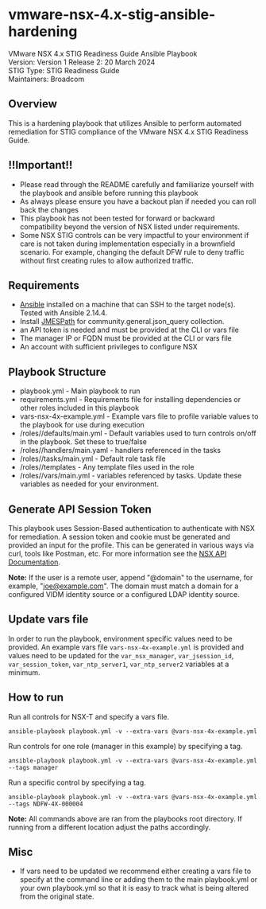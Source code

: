 # vmware-nsx-4.x-stig-ansible-hardening
VMware NSX 4.x STIG Readiness Guide Ansible Playbook  
Version: Version 1 Release 2: 20 March 2024  
STIG Type: STIG Readiness Guide  
Maintainers: Broadcom  

## Overview
This is a hardening playbook that utilizes Ansible to perform automated remediation for STIG compliance of the VMware NSX 4.x STIG Readiness Guide.  

## !!Important!!
- Please read through the README carefully and familiarize yourself with the playbook and ansible before running this playbook
- As always please ensure you have a backout plan if needed you can roll back the changes
- This playbook has not been tested for forward or backward compatibility beyond the version of NSX listed under requirements.
- Some NSX STIG controls can be very impactful to your environment if care is not taken during implementation especially in a brownfield scenario. For example, changing the default DFW rule to deny traffic without first creating rules to allow authorized traffic. 

## Requirements
- [Ansible](https://docs.ansible.com/ansible/latest/installation_guide/index.html) installed on a machine that can SSH to the target node(s).  Tested with Ansible 2.14.4.
- Install [JMESPath](https://pypi.org/project/jmespath/) for community.general.json_query collection.
- an API token is needed and must be provided at the CLI or vars file
- The manager IP or FQDN must be provided at the CLI or vars file
- An account with sufficient privileges to configure NSX  

## Playbook Structure

- playbook.yml - Main playbook to run
- requirements.yml - Requirements file for installing dependencies or other roles included in this playbook
- vars-nsx-4x-example.yml - Example vars file to profile variable values to the playbook for use during execution
- /roles/<role name>/defaults/main.yml - Default variables used to turn controls on/off in the playbook.  Set these to true/false
- /roles/<role name>/handlers/main.yaml - handlers referenced in the tasks
- /roles/<role name>/tasks/main.yml - Default role task file
- /roles/<role name>/templates - Any template files used in the role
- /roles/<role name>/vars/main.yml - variables referenced by tasks.  Update these variables as needed for your environment.

## Generate API Session Token
This playbook uses Session-Based authentication to authenticate with NSX for remediation. A session token and cookie must be generated and provided an input for the profile. This can be generated in various ways via curl, tools like Postman, etc. For more information see the [NSX API Documentation](https://developer.vmware.com/apis/1583/nsx-t).

**Note:** If the user is a remote user, append "@domain" to the username, for example, "joe@example.com". The domain must match a domain for a configured VIDM identity source or a configured LDAP identity source.  

## Update vars file
In order to run the playbook, environment specific values need to be provided. An example vars file `vars-nsx-4x-example.yml` is provided and values need to be updated for the `var_nsx_manager`, `var_jsession_id`, `var_session_token`, `var_ntp_server1`, `var_ntp_server2` variables at a minimum.  

## How to run
Run all controls for NSX-T and specify a vars file.
```
ansible-playbook playbook.yml -v --extra-vars @vars-nsx-4x-example.yml
```
Run controls for one role (manager in this example) by specifying a tag.  
```
ansible-playbook playbook.yml -v --extra-vars @vars-nsx-4x-example.yml --tags manager
```
Run a specific control by specifying a tag.  
```
ansible-playbook playbook.yml -v --extra-vars @vars-nsx-4x-example.yml --tags NDFW-4X-000004
```

**Note:** All commands above are ran from the playbooks root directory. If running from a different location adjust the paths accordingly.  

## Misc
- If vars need to be updated we recommend either creating a vars file to specify at the command line or adding them to the main playbook.yml or your own playbook.yml so that it is easy to track what is being altered from the original state.  
